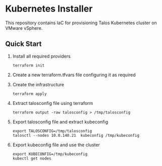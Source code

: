 # Kubernetes Installer

This repository contains IaC for provisioning Talos Kubernetes cluster on VMware vSphere.

## Quick Start

1. Install all required providers
    ```shell
    terraform init
    ```

2. Create a new terraform.tfvars file configuring it as required
3. Create the infrastructure

    ```shell
    terraform apply
    ```

4. Extract talosconfig file using terraform

    ```shell
   terraform output -raw talosconfig > /tmp/talosconfig
    ```

5. Export talosconfig file and extract kubeconfig
    ```shell
   export TALOSCONFIG=/tmp/talosconfig
   talosctl --nodes 10.0.140.21  kubeconfig /tmp/kubeconfig
    ```
   
6. Export kubeconfig file and use the cluster
    ```shell
   export KUBECONFIG=/tmp/kubeconfig
   kubectl get nodes
    ```
